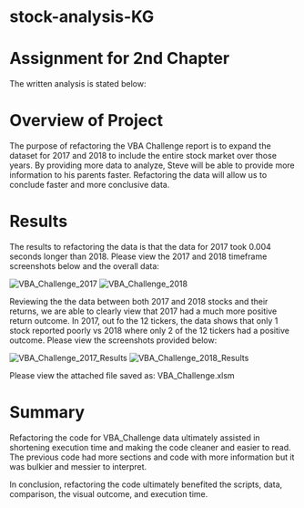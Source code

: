 # stock-analysis-KG
# Assignment for 2nd Chapter
The written analysis is stated below:

# Overview of Project

The purpose of refactoring the VBA Challenge report is to expand the dataset for 2017 and 2018 to include the entire stock market over those years. By providing more data to analyze, Steve will be able to provide more information to his parents faster. Refactoring the data will allow us to conclude faster and more conclusive data. 

# Results

The results to refactoring the data is that the data for 2017 took 0.004 seconds longer than 2018.
Please view the 2017 and 2018 timeframe screenshots below and the overall data:

![VBA_Challenge_2017](https://user-images.githubusercontent.com/103163054/170165012-13f3cc9a-d53d-47e7-9c67-eec1097a6563.png)
![VBA_Challenge_2018](https://user-images.githubusercontent.com/103163054/170165059-f8c8255b-5ee0-49e0-b0e1-4cec5beb7c6c.png)

Reviewing the the data between both 2017 and 2018 stocks and their returns, we are able to clearly view that 2017 had a much more positive return outcome. In 2017, out fo the 12 tickers, the data shows that only 1 stock reported poorly vs 2018 where only 2 of the 12 tickers had a positive outcome.
Please view the screenshots provided below:

![VBA_Challenge_2017_Results](https://user-images.githubusercontent.com/103163054/170165092-b555ec43-8af0-4772-a287-94d15f8631c8.png)
![VBA_Challenge_2018_Results](https://user-images.githubusercontent.com/103163054/170165104-2be86aa8-5ebd-481d-966f-b24334fa6912.png)


Please view the attached file saved as: VBA_Challenge.xlsm

# Summary

Refactoring the code for VBA_Challenge data ultimately assisted in shortening execution time and making the code cleaner and easier to read. The previous code had more sections and code with more information but it was bulkier and messier to interpret. 

In conclusion, refactoring the code ultimately benefited the scripts, data, comparison, the visual outcome, and execution time. 









